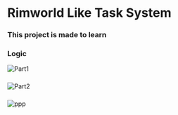 # Rimworld Like Task System

### This project is made to learn

### Logic
![Part1](https://github.com/nbc-hub/RimworldLikeTaskSystem/assets/74993460/62eb12ce-dcaf-4130-97cc-8d9c874d17e9)
###
![Part2](https://github.com/nbc-hub/RimworldLikeTaskSystem/assets/74993460/e34b75c7-e6a3-4be1-8fb3-9f5e1984b623)
###
![ppp](https://github.com/nbc-hub/RimworldLikeTaskSystem/assets/74993460/e3b0a465-44d8-4446-87b2-7d51a3e71b46)
